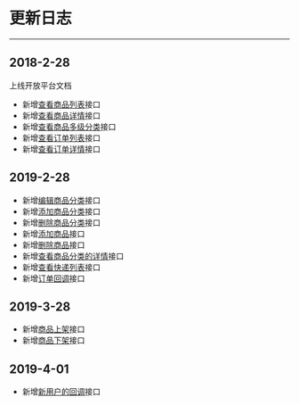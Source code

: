 # 更新日志

---

## 2018-2-28

上线开放平台文档

* 新增[查看商品列表](/shang-pin-xiang-guan-jie-kou/cha-kan-shang-pin-lie-biao.md)接口
* 新增[查看商品详情](/shang-pin-xiang-guan-jie-kou/cha-kan-shang-pin-xiang-qing.md)接口
* 新增[查看商品多级分类](/shang-pin-xiang-guan-jie-kou/cha-kan-shang-pin-duo-ji-fen-lei.md)接口
* 新增[查看订单列表](/ding-dan-xiang-guan-jie-kou/cha-kan-ding-dan-lie-biao.md)接口
* 新增[查看订单详情](/ding-dan-xiang-guan-jie-kou/cha-kan-ding-dan-xiang-qing.md)接口

## 2019-2-28

* 新增[编辑商品分类](/shang-pin-xiang-guan-jie-kou/bian-ji-shang-pin-fen-lei.md)接口
* 新增[添加商品分类](/shang-pin-xiang-guan-jie-kou/tian-jia-shang-pin-fen-lei.md)接口
* 新增[删除商品分类](/shang-pin-xiang-guan-jie-kou/shan-chu-shang-pin-fen-lei.md)接口
* 新增[添加商品](/shang-pin-xiang-guan-jie-kou/tian-jia-shang-pin.md)接口
* 新增[删除商品](/shang-pin-xiang-guan-jie-kou/shan-chu-shang-pin.md)接口
* 新增[查看商品分类的详情](/shang-pin-xiang-guan-jie-kou/cha-kan-shang-pin-fen-lei-de-xiang-qing.md)接口
* 新增[查看快递列表](/shang-pin-xiang-guan-jie-kou/cha-kan-kuai-di-lie-biao.md)接口
* 新增[订单回调](/ding-dan-xiang-guan-jie-kou/ding-dan-hui-diao.md)接口

## 2019-3-28

* 新增[商品上架](/shang-pin-xiang-guan-jie-kou/shang-pin-shang-jia.md)接口
* 新增[商品下架](/shang-pin-xiang-guan-jie-kou/shang-pin-xia-jia.md)接口

## 2019-4-01

* 新增[新用户的回调](/ding-dan-xiang-guan-jie-kou/xin-yong-hu-de-hui-diao.md)接口



